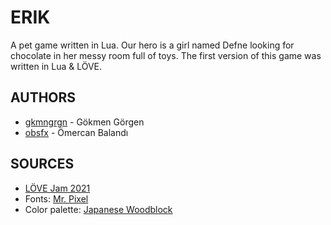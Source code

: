 # ERIK

A pet game written in Lua. Our hero is a girl named Defne looking for
chocolate in her messy room full of toys. The first version of this
game was written in Lua & LÖVE.

## AUTHORS

- [gkmngrgn](https://github.com/gkmngrgn) - Gökmen Görgen
- [obsfx](https://github.com/obsfx) - Ömercan Balandı

## SOURCES

- [LÖVE Jam 2021](https://itch.io/jam/love2d-jam-2021)
- Fonts: [Mr. Pixel](https://velvetyne.fr/fonts/mr-pixel/)
- Color palette: [Japanese Woodblock](https://lospec.com/palette-list/japanese-woodblock)
